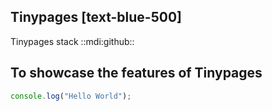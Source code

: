 ## Tinypages [text-blue-500]

Tinypages stack ::mdi:github::


## To showcase the features of Tinypages

```js
console.log("Hello World");
```


